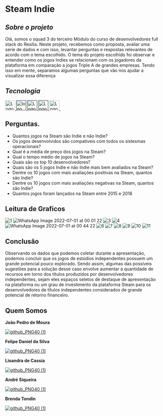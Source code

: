 # Steam Indie
## _Sobre o projeto_

  Olá, somos o squad 3 do terceiro Módulo do curso de desenvolvedores full stack do Resilia. Neste projeto, recebemos como proposta, avaliar uma serie de dados
  e com isso, levantar perguntas e respostas relevantes de acordo com o tema escolhido.
  O tema do projeto escolhido foi observar e entender como os jogos Indies se relacionam com os jogadores da plataforma em comparação a jogos Triple A de grandes
  empresas. Tendo isso em mente, separamos algumas perguntas que vão nos ajudar a visualizar essa diferença

## _Tecnologia_
</a>
<a href="https://www.mysql.com/">
    <img height="32" src="https://cdn.jsdelivr.net/gh/devicons/devicon/icons/mysql/mysql-original.svg" alt="Logo do MySQL">
</a>
<a href="">
    <img height="32" src="https://download.logo.wine/logo/Microsoft_Excel/Microsoft_Excel-Logo.wine.png" alt="logo do excel">
</a>
<a href="">
    <img height="32" src="https://img.icons8.com/ios/500/notion.png" alt="Logo do Notion">
</a>
<a href="">
    <img height="32" src="https://play-lh.googleusercontent.com/3aWGqSf3T_p3F6wc8FFvcZcnjWlxpZdNaqFVEvPwQ1gTOPkVoZwq6cYvfK9eCkwCXbRY=w600-h300-pc0xffffff-pd" alt="Logo do canva">
</a>
<a href="https://git-scm.com/">
   <img height="32" src="https://cdn.jsdelivr.net/gh/devicons/devicon/icons/git/git-original.svg" alt="Logo do Javascript"/>
</a>
&nbsp;

  ## Perguntas.
- Quantos jogos na Steam são Indie e não Indie?
- Os jogos desenvolvidos são compativeis com todos os sistesmas operacionais?
- Qual é a média de preço dos jogos na Steam?
- Qual o tempo médio de jogos na Steam?
- Quais são os top 10 desenvolvedores?
- Quais são os 5 jogos Indie e não Indie mais bem avaliados na Steam?
- Dentre os 10 jogos com mais avaliações positivas na Steam, quantos são Indie?
- Dentre os 10 jogos com mais avaliações negativas na Steam, quantos são Indie?
- Quantos jogos foram lançados na Steam entre 2015 e 2018

## Leitura de Graficos

![1](https://user-images.githubusercontent.com/102768045/176586240-8c9cdd47-1d1d-4924-9f74-fc6971328948.png)
![WhatsApp Image 2022-07-01 at 00 01 22](https://user-images.githubusercontent.com/102768045/176816290-3a6a8fb2-0dc6-4976-90d1-13f7c5482444.jpeg)
![3](https://user-images.githubusercontent.com/102768045/176586245-b2f9c78f-f9d0-4e18-ba11-67d40d9f2395.png)
![4](https://user-images.githubusercontent.com/102768045/176586247-1936403f-a696-4a5a-b568-c310082d7582.png)
![WhatsApp Image 2022-07-01 at 00 44 22](https://user-images.githubusercontent.com/102768045/176821601-5ec013b5-8dec-4feb-a8da-29884bf88c33.jpeg)
![6](https://user-images.githubusercontent.com/102768045/176586255-554f5ff4-2857-49c0-bdde-3d791af8093a.png)
![7](https://user-images.githubusercontent.com/102768045/176586257-c962b452-f3de-47c4-aabf-6f6badb3d4a8.png)
![8](https://user-images.githubusercontent.com/102768045/176586260-9d745936-e4cb-45fc-bd5a-af678f10a5c6.png)
![9](https://user-images.githubusercontent.com/102768045/176586262-cbbaf09d-53dd-4a69-a294-5ccf5fd3c250.png)
![10](https://user-images.githubusercontent.com/102768045/176586263-1aaa8b65-f9f7-4b71-826f-16167bb1544f.png)
![11](https://user-images.githubusercontent.com/102768045/176586264-3fc124a1-28ae-464c-ac92-939acff2fc50.png)



## Conclusão

Observando os dados que podemos coletar durante a apresentação, podemos concluir que os jogos de estúdios independentes possuem um grande potencial pouco explorado. Sendo assim, algumas das possíveis sugestões para a solução desse caso envolve aumentar a quantidade de recursos em torno dos títulos produzidos por desenvolvedores independentes, sejam eles espaços seletos de destaque de apresentação na plataforma ou um grau de investimento da plataforma Steam para os desenvolvedores de títulos independentes considerados de grande potencial de retorno financeiro.


## Quem Somos

**João Pedro de Moura**

[![github_PNG40 (1)](https://user-images.githubusercontent.com/102768045/176338954-7157b982-4ed1-4013-a5ca-e1cd6900eef0.png)](https://github.com/joao-pedro-de-moura)

**Felipe Daniel da Silva**

[![github_PNG40 (1)](https://user-images.githubusercontent.com/102768045/176338954-7157b982-4ed1-4013-a5ca-e1cd6900eef0.png)](https://github.com/FelipeDev123)

**Lisandra de Cassia**

[![github_PNG40 (1)](https://user-images.githubusercontent.com/102768045/176338954-7157b982-4ed1-4013-a5ca-e1cd6900eef0.png)](https://github.com/Lisandradecassia)

**André Siqueira**

[![github_PNG40 (1)](https://user-images.githubusercontent.com/102768045/176338954-7157b982-4ed1-4013-a5ca-e1cd6900eef0.png)](https://github.com/andre-sqr)

**Brenda Tondin**

[![github_PNG40 (1)](https://user-images.githubusercontent.com/102768045/176338954-7157b982-4ed1-4013-a5ca-e1cd6900eef0.png)](https://github.com/brendatondin)
